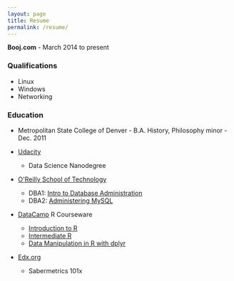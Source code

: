 ```yaml
---
layout: page
title: Resume
permalink: /resume/
---
```

**Booj.com** - March 2014 to present

### Qualifications
* Linux
* Windows
* Networking

### Education
* Metropolitan State College of Denver - B.A. History, Philosophy minor - Dec. 2011

* [Udacity](https://www.udacity.com/)
  * Data Science Nanodegree
* [O'Reilly School of Technology](https://oreillyschool.com/)
  * DBA1: [Intro to Database Administration](/ost/dba1introtodatabaseadministration.pdf)
  * DBA2: [Administering MySQL](/ost/dba2administeringmysql.pdf)
* [DataCamp](https://www.datacamp.com/) R Courseware
  * [Introduction to R](/mooc/introductiontor.pdf)
  * [Intermediate R](/mooc/intermediater.pdf)
  * [Data Manipulation in R with dplyr](/mooc/datamanipulationinrwithdiplyr.pdf)
* [Edx.org](https://www.edx.org/) 
  * Sabermetrics 101x
